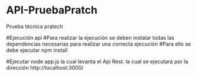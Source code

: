 # API-PruebaPratch
Prueba técnica pratech

#Ejecución api 
#Para realizar la ejecución se deben instalar todas las dependencias necesarias para realizar una correcta ejecución
#Para ello se debe ejecutar npm install

#Ejecutar node app.js la cual levanta el Api Rest. la cual se ejecutará por la dirección http://localhost:3000/
